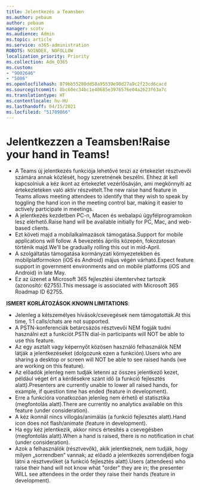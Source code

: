 ```yaml
---
title: Jelentkezés a Teamsben
ms.author: pebaum
author: pebaum
manager: scotv
ms.audience: Admin
ms.topic: article
ms.service: o365-administration
ROBOTS: NOINDEX, NOFOLLOW
localization_priority: Priority
ms.collection: Adm_O365
ms.custom:
- "9002646"
- "5086"
ms.openlocfilehash: 879bb55280dd58a95539e90d27a9c2f23cd6cacd
ms.sourcegitcommit: 8bc60ec34bc1e40685e3976576e04a2623f63a7c
ms.translationtype: HT
ms.contentlocale: hu-HU
ms.lasthandoff: 04/15/2021
ms.locfileid: "51789866"
---
```

# <a name="raise-your-hand-in-teams"></a><span data-ttu-id="4a3b2-102">Jelentkezzen a Teamsben!</span><span class="sxs-lookup"><span data-stu-id="4a3b2-102">Raise your hand in Teams!</span></span>

- <span data-ttu-id="4a3b2-103">A Teams új jelentkezés funkciója lehetővé teszi az értekezlet résztvevői számára annak közlését, hogy szeretnének beszélni. Ehhez át kell kapcsolniuk a kéz ikont az értekezlet vezérlősávján, ami megkönnyíti az értekezleteken való aktív részvételt.</span><span class="sxs-lookup"><span data-stu-id="4a3b2-103">The new raise hand feature in Teams allows meeting attendees to identify that they wish to speak by toggling the hand icon in the meeting control bar, making it easier to actively participate in meetings.</span></span>
- <span data-ttu-id="4a3b2-104">A jelentkezés kezdetben PC-n, Macen és webalapú ügyfélprogramokon lesz elérhető.</span><span class="sxs-lookup"><span data-stu-id="4a3b2-104">Raise hand will be available initially for PC, Mac, and web-based clients.</span></span>
- <span data-ttu-id="4a3b2-105">Ezt követi majd a mobilalkalmazások támogatása.</span><span class="sxs-lookup"><span data-stu-id="4a3b2-105">Support for mobile applications will follow.</span></span> <span data-ttu-id="4a3b2-106">A bevezetés április közepén, fokozatosan történik majd.</span><span class="sxs-lookup"><span data-stu-id="4a3b2-106">We'll be gradually rolling this out in mid-April.</span></span>
- <span data-ttu-id="4a3b2-107">A szolgáltatás támogatása kormányzati környezetekben és mobilplatformokon (iOS és Android) május végén várható.</span><span class="sxs-lookup"><span data-stu-id="4a3b2-107">Expect feature support in government environments and on mobile platforms (iOS and Android) in late May.</span></span>
- <span data-ttu-id="4a3b2-108">Ez az üzenet a Microsoft 365 fejlesztési ütemtervhez tartozik (azonosító: 62755).</span><span class="sxs-lookup"><span data-stu-id="4a3b2-108">This message is associated with Microsoft 365 Roadmap ID 62755.</span></span>

<span data-ttu-id="4a3b2-109">**ISMERT KORLÁTOZÁSOK**:</span><span class="sxs-lookup"><span data-stu-id="4a3b2-109">**KNOWN LIMITATIONS**:</span></span>

- <span data-ttu-id="4a3b2-110">Jelenleg a kétszemélyes hívások/csevegések nem támogatottak.</span><span class="sxs-lookup"><span data-stu-id="4a3b2-110">At this time, 1:1 calls/chats are not supported.</span></span>
- <span data-ttu-id="4a3b2-111">A PSTN-konferenciák betárcsázós résztvevői NEM fogják tudni használni ezt a funkciót.</span><span class="sxs-lookup"><span data-stu-id="4a3b2-111">PSTN dial-in participants will NOT be able to use this feature.</span></span>
- <span data-ttu-id="4a3b2-112">Az egy asztalt vagy képernyőt közösen használó felhasználók NEM látják a jelentkezéseket (dolgozunk ezen a funkción).</span><span class="sxs-lookup"><span data-stu-id="4a3b2-112">Users who are sharing a desktop or screen will NOT be able to see raised hands (we are working on this feature).</span></span>
- <span data-ttu-id="4a3b2-113">Az előadók jelenleg nem tudják letenni az összes jelentkező kezet, például véget ért a kérdésekre szánt idő (a funkció fejlesztés alatt).</span><span class="sxs-lookup"><span data-stu-id="4a3b2-113">Presenters are currently unable to lower all raised hands, for example, if question time has ended (feature in development).</span></span>
- <span data-ttu-id="4a3b2-114">Erre a funkcióra vonatkozóan jelenleg nem érhető el statisztika (megfontolás alatt).</span><span class="sxs-lookup"><span data-stu-id="4a3b2-114">There are currently no analytics available on this feature (under consideration).</span></span>
- <span data-ttu-id="4a3b2-115">A kéz ikonnál nincs villogás/animálás (a funkció fejlesztés alatt).</span><span class="sxs-lookup"><span data-stu-id="4a3b2-115">Hand icon does not flash/animate (feature in development).</span></span>
- <span data-ttu-id="4a3b2-116">Ha egy kéz jelentkezik, akkor nincs értesítés a csevegésben (megfontolás alatt).</span><span class="sxs-lookup"><span data-stu-id="4a3b2-116">When a hand is raised, there is no notification in chat (under consideration).</span></span>
- <span data-ttu-id="4a3b2-117">Azok a felhasználók (résztvevők), akik jelentkeznek, nem tudják, hogy milyen „sorrendben“ vannak; az előadó a jelentkezés sorrendjében fogja látni a résztvevőket (a funkció fejlesztés alatt).</span><span class="sxs-lookup"><span data-stu-id="4a3b2-117">Users (attendees) who raise their hand will not know what "order" they are in; the presenter WILL see attendees in the order they raise their hands (feature in development).</span></span>
